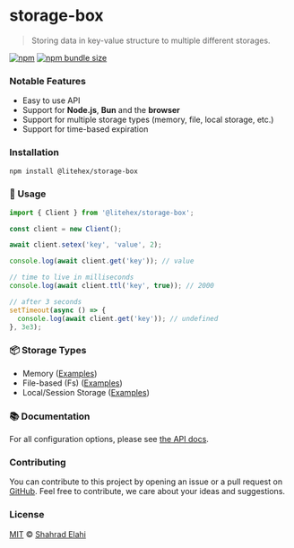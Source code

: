 # storage-box

> Storing data in key-value structure to multiple different storages.

[![npm](https://img.shields.io/npm/v/@litehex/storage-box)](https://www.npmjs.com/package/@litehex/storage-box)
[![npm bundle size](https://packagephobia.now.sh/badge?p=@litehex/storage-box)](https://packagephobia.now.sh/result?p=@litehex/storage-box)

### Notable Features

- Easy to use API
- Support for **Node.js**, **Bun** and the **browser**
- Support for multiple storage types (memory, file, local storage, etc.)
- Support for time-based expiration

### Installation

```bash
npm install @litehex/storage-box
```

### 📖 Usage

```typescript
import { Client } from '@litehex/storage-box';

const client = new Client();

await client.setex('key', 'value', 2);

console.log(await client.get('key')); // value

// time to live in milliseconds
console.log(await client.ttl('key', true)); // 2000

// after 3 seconds
setTimeout(async () => {
  console.log(await client.get('key')); // undefined
}, 3e3);
```

### 📦 Storage Types

- Memory ([Examples](docs/examples/memory.md))
- File-based (Fs) ([Examples](docs/examples/fs.md))
- Local/Session Storage ([Examples](docs/examples/browser.md))

### 📚 Documentation

For all configuration options, please see [the API docs](https://paka.dev/npm/@litehex/storage-box@canary/api).

### Contributing

You can contribute to this project by opening an issue or a pull request
on [GitHub](https://github.com/shahradelahi/storage-box). Feel free to contribute, we care about your ideas and
suggestions.

### License

[MIT](/LICENSE) © [Shahrad Elahi](https://github.com/shahradelahi)
